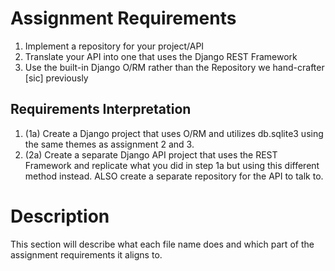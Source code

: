 # Assignment Requirements

1. Implement a repository for your project/API
2. Translate your API into one that uses the Django REST Framework
3. Use the built-in Django O/RM rather than the Repository we hand-crafter [sic] previously

## Requirements Interpretation
1. (1a) Create a Django project that uses O/RM and utilizes db.sqlite3 using the same themes as assignment 2 and 3.
2. (2a) Create a separate Django API project that uses the REST Framework and replicate what you did in step 1a but using this different method instead. ALSO create a separate repository for the API to talk to.

# Description
This section will describe what each file name does and which part of the assignment requirements it aligns to.